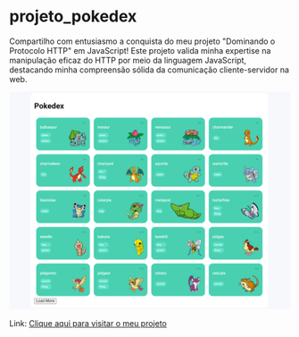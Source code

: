 # projeto_pokedex


Compartilho com entusiasmo a conquista do meu projeto "Dominando o Protocolo HTTP" em JavaScript! Este projeto valida minha expertise na manipulação eficaz do HTTP por meio da linguagem JavaScript, destacando minha compreensão sólida da comunicação cliente-servidor na web.

![Imagem do meu projeto.](/Imagens/ProjetoPokemon.png)

Link: [Clique aqui para visitar o meu projeto](https://danieljavacoffee.github.io/projeto_pokedex/)
